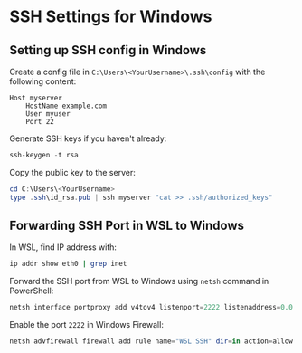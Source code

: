 # SSH Settings for Windows

## Setting up SSH config in Windows

Create a config file in `C:\Users\<YourUsername>\.ssh\config` with the following content:
```config title="SSH Config"
Host myserver
    HostName example.com
    User myuser
    Port 22
```

Generate SSH keys if you haven't already:
```powershell title="powershell"
ssh-keygen -t rsa
```

Copy the public key to the server:
```powershell title="powershell"
cd C:\Users\<YourUsername>
type .ssh\id_rsa.pub | ssh myserver "cat >> .ssh/authorized_keys"
```

## Forwarding SSH Port in WSL to Windows

In WSL, find IP address with:
```bash
ip addr show eth0 | grep inet
```

Forward the SSH port from WSL to Windows using `netsh` command in PowerShell:
```powershell
netsh interface portproxy add v4tov4 listenport=2222 listenaddress=0.0.0.0 connectport=22 connectaddress=<WSL IP>
```

Enable the port `2222` in Windows Firewall:
```powershell
netsh advfirewall firewall add rule name="WSL SSH" dir=in action=allow protocol=TCP localport=2222
```
